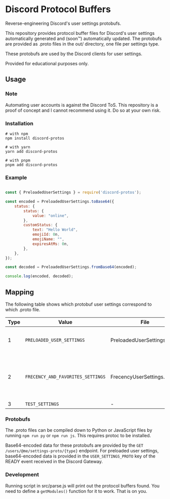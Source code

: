 # Discord Protocol Buffers
Reverse-engineering Discord's user settings protobufs.

This repository provides protocol buffer files for Discord's user settings automatically generated and (soon™️) automatically updated. The protobufs are provided as .proto files in the out/ directory, one file per settings type.

These protobufs are used by the Discord clients for user settings.

Provided for educational purposes only.

## Usage
### Note
Automating user accounts is against the Discord ToS. This repository is a proof of concept and I cannot recommend using it. Do so at your own risk.

### Installation
```
# with npm
npm install discord-protos

# with yarn
yarn add discord-protos

# with pnpm
pnpm add discord-protos
```

### Example
```js

const { PreloadedUserSettings } = require('discord-protos');

const encoded = PreloadedUserSettings.toBase64({
    status: {
        status: {
            value: "online",
        },
        customStatus: {
            text: "Hello World",
			emojiId: 0n,
			emojiName: "",
			expiresAtMs: 0n,
        },
    },
});

const decoded = PreloadedUserSettings.fromBase64(encoded);

console.log(encoded, decoded);
```


## Mapping
The following table shows which protobuf user settings correspond to which .proto file.

| Type  | Value                             | File                        | Use                                                |
|-------|-----------------------------------|-----------------------------|----------------------------------------------------|
| 1     | `PRELOADED_USER_SETTINGS`         | PreloadedUserSettings.proto | General Discord user settings.                     |
| 2     | `FRECENCY_AND_FAVORITES_SETTINGS` | FrecencyUserSettings.proto  | Frecency and favorites storage for various things. |
| 3     | `TEST_SETTINGS`                   | -                           | Unknown.                                           |


### Protobufs
The .proto files can be compiled down to Python or JavaScript files by running `npm run py` or `npm run js`. This requires protoc to be installed.

Base64-encoded data for these protobufs are provided by the `GET /users/@me/settings-proto/{type}` endpoint. For preloaded user settings, base64-encoded data is provided in the `USER_SETTINGS_PROTO` key of the READY event received in the Discord Gateway.

### Development
Running script in src/parse.js will print out the protocol buffers found. You need to define a `getModules()` function for it to work. That is on you.
